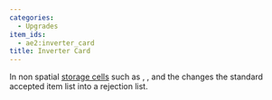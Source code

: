 ```yaml
---
categories:
  - Upgrades
item_ids:
  - ae2:inverter_card
title: Inverter Card
---
```


In non spatial [storage cells](../me-network/storage-cells.md) such as <ItemLink
id="item_storage_cell_1k"/>, <ItemLink
id="view_cell"/>, <ItemLink
id="formation_plane"/> and the <ItemLink
id="storage_bus"/> changes the standard accepted
item list into a rejection list.

<RecipeFor id="inverter_card" />
